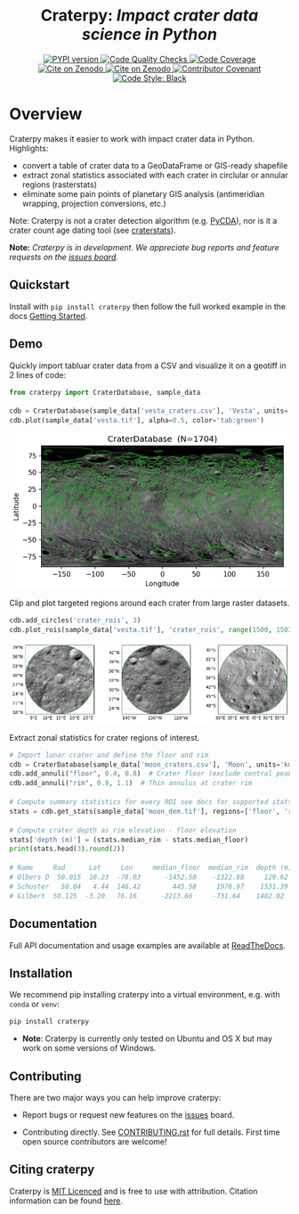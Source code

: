 <h1 align="center">
  <strong>Craterpy:</strong><em> Impact crater data science in Python</em>
</h1>

<div align="center">
  <!-- PYPI version -->
  <a href="https://badge.fury.io/py/craterpy">
    <img src="https://badge.fury.io/py/craterpy.svg"
      alt="PYPI version" />
  </a>
  <!-- Code quality and testing (CI) -->
  <a href="https://github.com/cjtu/craterpy/actions">
    <img src="https://github.com/cjtu/craterpy/workflows/Code%20Quality%20Checks/badge.svg"
      alt="Code Quality Checks" />
  </a>
  <!-- Test Coverage (codecov) -->
  <a href="https://codecov.io/gh/cjtu/craterpy">
    <img src="https://codecov.io/gh/cjtu/craterpy/branch/main/graph/badge.svg?token=9K567x0YUJ"
      alt="Code Coverage" />
  </a>
</div>
<div align="center">
  <!-- Zenodo citation -->
  <a href="https://zenodo.org/badge/latestdoi/88457986">
    <img src="https://zenodo.org/badge/88457986.svg"
      alt="Cite on Zenodo" />
  </a>
  <!-- ReadTheDocs -->
  <a href="http://craterpy.readthedocs.io/en/latest/?badge=latest">
    <img src="http://readthedocs.org/projects/craterpy/badge/?version=latest"
      alt="Cite on Zenodo" />
  </a>
  <!-- Code of Conduct -->
  <a href="CODE_OF_CONDUCT.md">
    <img src="https://img.shields.io/badge/Contributor%20Covenant-2.1-4baaaa.svg"
      alt="Contributor Covenant" />
      </a>
  <!-- Code Style -->
  <a href="https://github.com/psf/black">
    <img src="https://img.shields.io/badge/code%20style-black-000000.svg"
      alt="Code Style: Black" />
      </a>
</div>

# Overview

Craterpy makes it easier to work with impact crater data in Python. Highlights:

- convert a table of crater data to a GeoDataFrame or GIS-ready shapefile
- extract zonal statistics associated with each crater in circlular or annular regions (rasterstats)
- eliminate some pain points of planetary GIS analysis (antimeridian wrapping, projection conversions, etc.)

Note: Craterpy is not a crater detection algorithm (e.g. [PyCDA](https://github.com/AlliedToasters/PyCDA)), nor is it a crater count age dating tool (see [craterstats](https://github.com/ggmichael/craterstats)).

**Note:** *Craterpy is in development. We appreciate bug reports and feature requests on the [issues board](https://github.com/cjtu/craterpy/issues).*


## Quickstart

Install with `pip install craterpy` then follow the full worked example in the docs [Getting Started](https://craterpy.readthedocs.io/en/latest/getting_started.html).

## Demo

Quickly import tabluar crater data from a CSV and visualize it on a geotiff in 2 lines of code:

```python
from craterpy import CraterDatabase, sample_data

cdb = CraterDatabase(sample_data['vesta_craters.csv'], 'Vesta', units='m')
cdb.plot(sample_data['vesta.tif'], alpha=0.5, color='tab:green')
```

![Vesta map plot](https://github.com/cjtu/craterpy/raw/main/craterpy/data/_images/readme_vesta_cdb.png)

Clip and plot targeted regions around each crater from large raster datasets.

```python
cdb.add_circles('crater_rois', 3)
cdb.plot_rois(sample_data['vesta.tif'], 'crater_rois', range(1500, 1503))
```

![Vesta plot rois](https://github.com/cjtu/craterpy/raw/main/craterpy/data/_images/readme_vesta_rois.png)

Extract zonal statistics for crater regions of interest.

```python
# Import lunar crater and define the floor and rim
cdb = CraterDatabase(sample_data['moon_craters.csv'], 'Moon', units='km')
cdb.add_annuli("floor", 0.4, 0.8)  # Crater floor (exclude central peak and rim)
cdb.add_annuli("rim", 0.9, 1.1)  # Thin annulus at crater rim

# Compute summary statistics for every ROI see docs for supported stats
stats = cdb.get_stats(sample_data['moon_dem.tif'], regions=['floor', 'rim'], stats=['median'])

# Compute crater depth as rim elevation - floor elevation
stats['depth (m)'] = (stats.median_rim - stats.median_floor)
print(stats.head(3).round(2))

# Name     Rad      Lat     Lon     median_floor  median_rim  depth (m)
# Olbers D  50.015  10.23  -78.03      -1452.50    -1322.88     129.62
# Schuster   50.04   4.44  146.42        445.58     1976.97    1531.39
# Gilbert  50.125  -3.20   76.16      -2213.66     -731.64    1482.02
```

## Documentation

Full API documentation and usage examples are available at [ReadTheDocs](https://craterpy.readthedocs.io/).


## Installation

We recommend pip installing craterpy into a virtual environment, e.g. with `conda` or `venv`:

```bash
pip install craterpy
```
- **Note**: Craterpy is currently only tested on Ubuntu and OS X but may work on some versions of Windows. 

## Contributing

There are two major ways you can help improve craterpy:

- Report bugs or request new features on the [issues](https://github.com/cjtu/craterpy/issues) board.

- Contributing directly. See [CONTRIBUTING.rst](https://github.com/cjtu/craterpy/blob/main/CONTRIBUTING.rst) for full details. First time open source contributors are welcome!

## Citing craterpy

Craterpy is [MIT Licenced](https://github.com/cjtu/craterpy/blob/master/LICENSE.txt) and is free to use with attribution. Citation information can be found [here](https://zenodo.org/badge/latestdoi/88457986).
